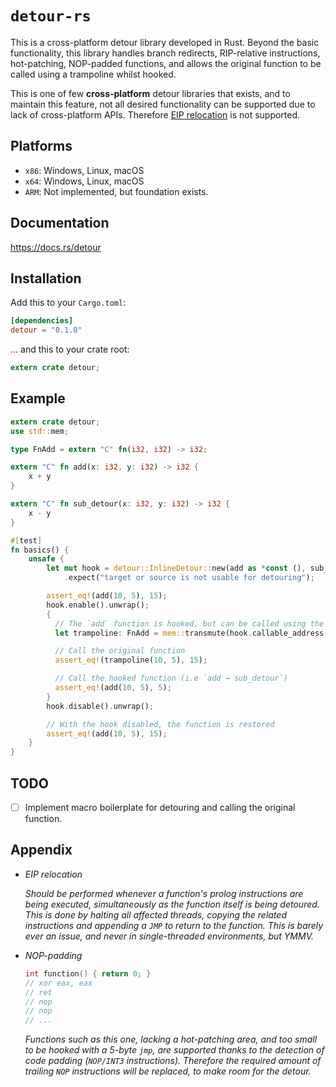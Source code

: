 # `detour-rs`

This is a cross-platform detour library developed in Rust. Beyond the basic
functionality, this library handles branch redirects, RIP-relative
instructions, hot-patching, NOP-padded functions, and allows the original
function to be called using a trampoline whilst hooked.

This is one of few **cross-platform** detour libraries that exists, and to
maintain this feature, not all desired functionality can be supported due to
lack of cross-platform APIs. Therefore [EIP relocation](#appendix) is not
supported.

## Platforms

- `x86`: Windows, Linux, macOS
- `x64`: Windows, Linux, macOS
- `ARM`: Not implemented, but foundation exists.

## Documentation

https://docs.rs/detour

## Installation

Add this to your `Cargo.toml`:

```toml
[dependencies]
detour = "0.1.0"
```

... and this to your crate root:

```rust
extern crate detour;
```

## Example

```rust
extern crate detour;
use std::mem;

type FnAdd = extern "C" fn(i32, i32) -> i32;

extern "C" fn add(x: i32, y: i32) -> i32 {
    x + y
}

extern "C" fn sub_detour(x: i32, y: i32) -> i32 {
    x - y
}

#[test]
fn basics() {
    unsafe {
        let mut hook = detour::InlineDetour::new(add as *const (), sub_detour as *const ())
            .expect("target or source is not usable for detouring");

        assert_eq!(add(10, 5), 15);
        hook.enable().unwrap();
        {
          // The `add` function is hooked, but can be called using the trampoline
          let trampoline: FnAdd = mem::transmute(hook.callable_address());

          // Call the original function
          assert_eq!(trampoline(10, 5), 15);

          // Call the hooked function (i.e `add → sub_detour`)
          assert_eq!(add(10, 5), 5);
        }
        hook.disable().unwrap();

        // With the hook disabled, the function is restored
        assert_eq!(add(10, 5), 15);
    }
}
```

## TODO

- [ ] Implement macro boilerplate for detouring and calling the original function.

## Appendix

- *EIP relocation*

  *Should be performed whenever a function's prolog instructions
  are being executed, simultaneously as the function itself is being
  detoured. This is done by halting all affected threads, copying the related
  instructions and appending a `JMP` to return to the function. This is
  barely ever an issue, and never in single-threaded environments, but YMMV.*

- *NOP-padding*
  ```c
  int function() { return 0; }
  // xor eax, eax
  // ret
  // nop
  // nop
  // ...
  ```
  *Functions such as this one, lacking a hot-patching area, and too small to
  be hooked with a 5-byte `jmp`, are supported thanks to the detection of
  code padding (`NOP/INT3` instructions). Therefore the required amount of
  trailing `NOP` instructions will be replaced, to make room for the detour.*
